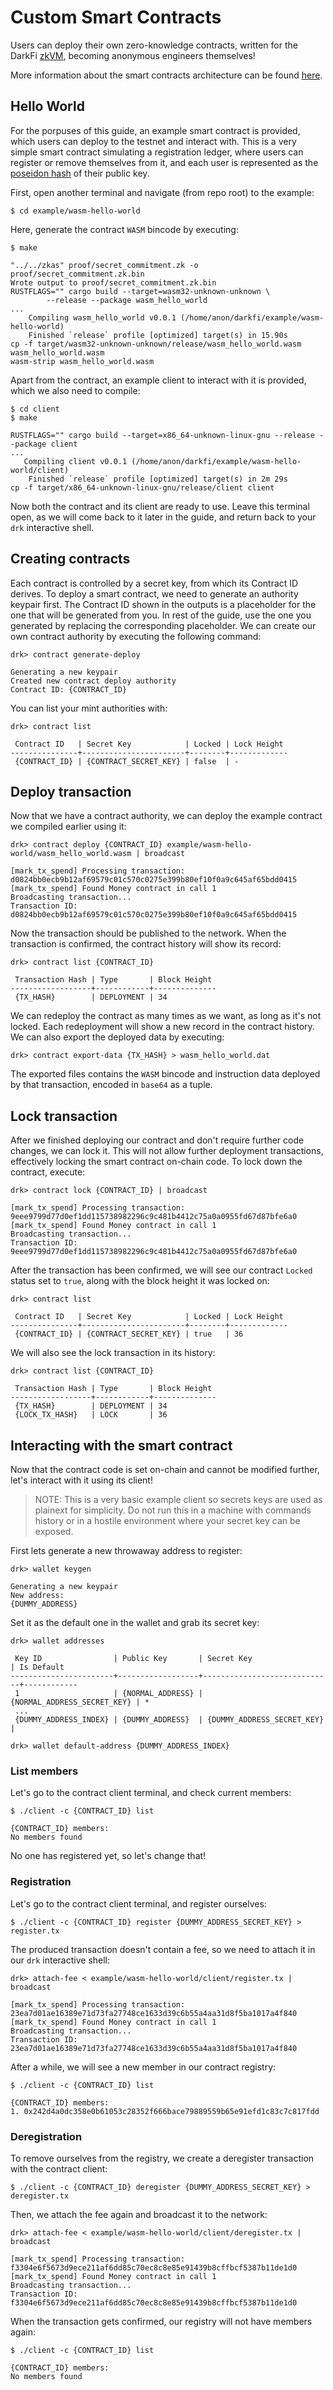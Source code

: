 # Custom Smart Contracts

Users can deploy their own zero-knowledge contracts, written for the
DarkFi [zkVM](../zkas/index.md), becoming anonymous engineers
themselves!

More information about the smart contracts architecture can be found
[here](../arch/sc/sc.md).

## Hello World

For the porpuses of this guide, an example smart contract is provided,
which users can deploy to the testnet and interact with. This is a very
simple smart contract simulating a registration ledger, where users can
register or remove themselves from it, and each user is represented as
the [poseidon hash](../spec/crypto-schemes.md#poseidonhash-function) of their
public key.

First, open another terminal and navigate (from repo root) to the
example:

```shell
$ cd example/wasm-hello-world
```

Here, generate the contract `WASM` bincode by executing:

```shell
$ make

"../../zkas" proof/secret_commitment.zk -o proof/secret_commitment.zk.bin
Wrote output to proof/secret_commitment.zk.bin
RUSTFLAGS="" cargo build --target=wasm32-unknown-unknown \
        --release --package wasm_hello_world
...
    Compiling wasm_hello_world v0.0.1 (/home/anon/darkfi/example/wasm-hello-world)
    Finished `release` profile [optimized] target(s) in 15.90s
cp -f target/wasm32-unknown-unknown/release/wasm_hello_world.wasm wasm_hello_world.wasm
wasm-strip wasm_hello_world.wasm
```

Apart from the contract, an example client to interact with it is
provided, which we also need to compile:

```shell
$ cd client
$ make

RUSTFLAGS="" cargo build --target=x86_64-unknown-linux-gnu --release --package client
...
   Compiling client v0.0.1 (/home/anon/darkfi/example/wasm-hello-world/client)
    Finished `release` profile [optimized] target(s) in 2m 29s
cp -f target/x86_64-unknown-linux-gnu/release/client client
```

Now both the contract and its client are ready to use. Leave this
terminal open, as we will come back to it later in the guide, and
return back to your `drk` interactive shell.

## Creating contracts

Each contract is controlled by a secret key, from which its Contract ID
derives. To deploy a smart contract, we need to generate an authority
keypair first. The Contract ID shown in the outputs is a placeholder
for the one that will be generated from you. In rest of the guide, use
the one you generated by replacing the corresponding placeholder. We
can create our own contract authority by executing the following
command:

```shell
drk> contract generate-deploy

Generating a new keypair
Created new contract deploy authority
Contract ID: {CONTRACT_ID}
```

You can list your mint authorities with:

```shell
drk> contract list

 Contract ID   | Secret Key            | Locked | Lock Height
---------------+-----------------------+--------+-------------
 {CONTRACT_ID} | {CONTRACT_SECRET_KEY} | false  | -
```

## Deploy transaction

Now that we have a contract authority, we can deploy the example
contract we compiled earlier using it:

```shell
drk> contract deploy {CONTRACT_ID} example/wasm-hello-world/wasm_hello_world.wasm | broadcast

[mark_tx_spend] Processing transaction: d0824bb0ecb9b12af69579c01c570c0275e399b80ef10f0a9c645af65bdd0415
[mark_tx_spend] Found Money contract in call 1
Broadcasting transaction...
Transaction ID: d0824bb0ecb9b12af69579c01c570c0275e399b80ef10f0a9c645af65bdd0415
```

Now the transaction should be published to the network. When the
transaction is confirmed, the contract history will show its record:

```shell
drk> contract list {CONTRACT_ID}

 Transaction Hash | Type       | Block Height
------------------+------------+--------------
 {TX_HASH}        | DEPLOYMENT | 34
```

We can redeploy the contract as many times as we want, as long as it's
not locked. Each redeployment will show a new record in the contract
history. We can also export the deployed data by executing:

```shell
drk> contract export-data {TX_HASH} > wasm_hello_world.dat
```

The exported files contains the `WASM` bincode and instruction data
deployed by that transaction, encoded in `base64` as a tuple.

## Lock transaction

After we finished deploying our contract and don't require further code
changes, we can lock it. This will not allow further deployment
transactions, effectively locking the smart contract on-chain code. To
lock down the contract, execute:

```shell
drk> contract lock {CONTRACT_ID} | broadcast

[mark_tx_spend] Processing transaction: 9eee9799d77d0ef1dd115738982296c9c481b4412c75a0a0955fd67d87bfe6a0
[mark_tx_spend] Found Money contract in call 1
Broadcasting transaction...
Transaction ID: 9eee9799d77d0ef1dd115738982296c9c481b4412c75a0a0955fd67d87bfe6a0
```

After the transaction has been confirmed, we will see our contract
`Locked` status set to `true`, along with the block height it was
locked on:

```shell
drk> contract list

 Contract ID   | Secret Key            | Locked | Lock Height
---------------+-----------------------+--------+-------------
 {CONTRACT_ID} | {CONTRACT_SECRET_KEY} | true   | 36
```

We will also see the lock transaction in its history:

```shell
drk> contract list {CONTRACT_ID}

 Transaction Hash | Type       | Block Height
------------------+------------+--------------
 {TX_HASH}        | DEPLOYMENT | 34
 {LOCK_TX_HASH}   | LOCK       | 36
```

## Interacting with the smart contract

Now that the contract code is set on-chain and cannot be modified
further, let's interact with it using its client!

> NOTE: This is a very basic example client so secrets keys are used
> as plainext for simplicity. Do not run this in a machine with
> commands history or in a hostile environment where your secret key
> can be exposed.

First lets generate a new throwaway address to register:

```shell
drk> wallet keygen

Generating a new keypair
New address:
{DUMMY_ADDRESS}
```

Set it as the default one in the wallet and grab its secret key:

```shell
drk> wallet addresses

 Key ID                | Public Key       | Secret Key                  | Is Default
-----------------------+------------------+-----------------------------+------------
 1                     | {NORMAL_ADDRESS} | {NORMAL_ADDRESS_SECRET_KEY} | *
 ...
 {DUMMY_ADDRESS_INDEX} | {DUMMY_ADDRESS}  | {DUMMY_ADDRESS_SECRET_KEY}  |

drk> wallet default-address {DUMMY_ADDRESS_INDEX}
```

### List members

Let's go to the contract client terminal, and check current members:

```shell
$ ./client -c {CONTRACT_ID} list

{CONTRACT_ID} members:
No members found
```

No one has registered yet, so let's change that!

### Registration

Let's go to the contract client terminal, and register ourselves:

```shell
$ ./client -c {CONTRACT_ID} register {DUMMY_ADDRESS_SECRET_KEY} > register.tx
```

The produced transaction doesn't contain a fee, so we need to attach it
in our `drk` interactive shell:

```shell
drk> attach-fee < example/wasm-hello-world/client/register.tx | broadcast

[mark_tx_spend] Processing transaction: 23ea7d01ae16389e71d73fa27748ce1633d39c6b55a4aa31d8f5ba1017a4f840
[mark_tx_spend] Found Money contract in call 1
Broadcasting transaction...
Transaction ID: 23ea7d01ae16389e71d73fa27748ce1633d39c6b55a4aa31d8f5ba1017a4f840
```

After a while, we will see a new member in our contract registry:

```shell
$ ./client -c {CONTRACT_ID} list

{CONTRACT_ID} members:
1. 0x242d4a0dc358e0b61053c28352f666bace79889559b65e91efd1c83c7c817fdd
```

### Deregistration

To remove ourselves from the registry, we create a deregister
transaction with the contract client:

```shell
$ ./client -c {CONTRACT_ID} deregister {DUMMY_ADDRESS_SECRET_KEY} > deregister.tx
```

Then, we attach the fee again and broadcast it to the network:

```shell
drk> attach-fee < example/wasm-hello-world/client/deregister.tx | broadcast

[mark_tx_spend] Processing transaction: f3304e6f5673d9ece211af6dd85c70ec8c8e85e91439b8cffbcf5387b11de1d0
[mark_tx_spend] Found Money contract in call 1
Broadcasting transaction...
Transaction ID: f3304e6f5673d9ece211af6dd85c70ec8c8e85e91439b8cffbcf5387b11de1d0
```

When the transaction gets confirmed, our registry will not have members
again:

```shell
$ ./client -c {CONTRACT_ID} list

{CONTRACT_ID} members:
No members found
```
